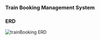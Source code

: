 ### Train Booking Management System

### ERD
![trainBooking ERD](https://github.com/user-attachments/assets/7afa9d4c-cbe8-468c-bf58-567a269143c5)
